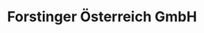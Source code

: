---
title: "Forstinger Österreich GmbH"
url: /rohrbach-berg/forstinger-oesterreich-gmbh/
shop: Autoteile
---